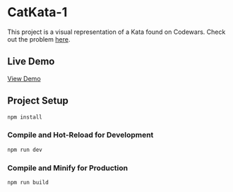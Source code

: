 # CatKata-1

This project is a visual representation of a Kata found on Codewars. Check out the problem [here][1].

## Live Demo

[View Demo](https://simple-todo-list-b6nx.onrender.com)

## Project Setup

```sh
npm install
```

### Compile and Hot-Reload for Development

```sh
npm run dev
```

### Compile and Minify for Production

```sh
npm run build
```

[1]: https://www.codewars.com/kata/5869848f2d52095be20001d1
